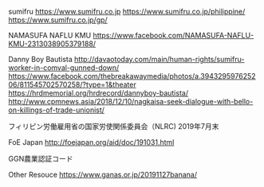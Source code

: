 
sumifru
https://www.sumifru.co.jp
https://www.sumifru.co.jp/philippine/
https://www.sumifru.co.jp/gp/


NAMASUFA NAFLU KMU
https://www.facebook.com/NAMASUFA-NAFLU-KMU-2313038905379188/

Danny Boy Bautista
http://davaotoday.com/main/human-rights/sumifru-worker-in-comval-gunned-down/
https://www.facebook.com/thebreakawaymedia/photos/a.394329597625206/811545702570258/?type=1&theater
https://hrdmemorial.org/hrdrecord/dannyboy-bautista/
http://www.cpmnews.asia/2018/12/10/nagkaisa-seek-dialogue-with-bello-on-killings-of-trade-unionist/



フィリピン労働雇用省の国家労使関係委員会（NLRC)
2019年7月末

FoE Japan
http://foejapan.org/aid/doc/191031.html

GGN農業認証コード



Other Resouce
https://www.ganas.or.jp/20191127banana/
